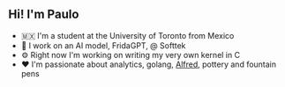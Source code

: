 ## Hi! I'm Paulo

- 🇲🇽 I'm a student at the University of Toronto from Mexico
- 🤖 I work on an AI model, FridaGPT, @ Softtek
- ⚙️ Right now I'm working on writing my very own kernel in C
- ❤️ I'm passionate about analytics, golang, [Alfred](https://www.alfredapp.com/), pottery and fountain pens
